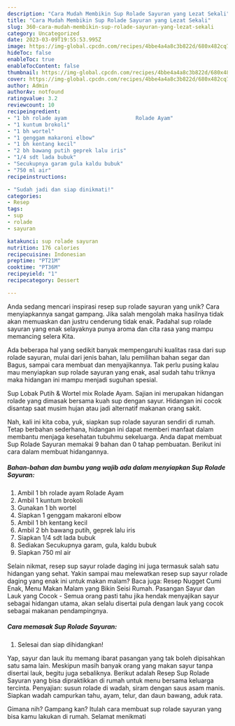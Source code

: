 ```yaml
---
description: "Cara Mudah Membikin Sup Rolade Sayuran yang Lezat Sekali"
title: "Cara Mudah Membikin Sup Rolade Sayuran yang Lezat Sekali"
slug: 360-cara-mudah-membikin-sup-rolade-sayuran-yang-lezat-sekali
category: Uncategorized
date: 2023-03-09T19:55:53.995Z
image: https://img-global.cpcdn.com/recipes/4bbe4a4a8c3b822d/680x482cq70/sup-rolade-sayuran-foto-resep-utama.jpg
hideToc: false
enableToc: true
enableTocContent: false
thumbnail: https://img-global.cpcdn.com/recipes/4bbe4a4a8c3b822d/680x482cq70/sup-rolade-sayuran-foto-resep-utama.jpg
cover: https://img-global.cpcdn.com/recipes/4bbe4a4a8c3b822d/680x482cq70/sup-rolade-sayuran-foto-resep-utama.jpg
author: Admin
authorAv: notfound
ratingvalue: 3.2
reviewcount: 10
recipeingredient:
- "1 bh rolade ayam                      Rolade Ayam"
- "1 kuntum brokoli"
- "1 bh wortel"
- "1 genggam makaroni elbow"
- "1 bh kentang kecil"
- "2 bh bawang putih geprek lalu iris"
- "1/4 sdt lada bubuk"
- "Secukupnya garam gula kaldu bubuk"
- "750 ml air"
recipeinstructions:

- "Sudah jadi dan siap dinikmati!"
categories:
- Resep
tags:
- sup
- rolade
- sayuran

katakunci: sup rolade sayuran 
nutrition: 176 calories
recipecuisine: Indonesian
preptime: "PT21M"
cooktime: "PT36M"
recipeyield: "1"
recipecategory: Dessert

---
```





Anda sedang mencari inspirasi resep sup rolade sayuran yang unik? Cara menyiapkannya sangat gampang. Jika salah mengolah maka hasilnya tidak akan memuaskan dan justru cenderung tidak enak. Padahal sup rolade sayuran yang enak selayaknya punya aroma dan cita rasa yang mampu memancing selera Kita.





Ada beberapa hal yang sedikit banyak mempengaruhi kualitas rasa dari sup rolade sayuran, mulai dari jenis bahan, lalu pemilihan bahan segar dan Bagus, sampai cara membuat dan menyajikannya. Tak perlu pusing kalau mau menyiapkan sup rolade sayuran yang enak,      asal sudah tahu triknya maka hidangan ini mampu menjadi suguhan spesial.














Sup Lobak Putih &amp; Wortel mix Rolade Ayam. Sajian ini merupakan hidangan rolade yang dimasak bersama kuah sup dengan sayur. Hidangan ini cocok disantap saat musim hujan atau jadi alternatif makanan orang sakit.






Nah, kali ini kita coba, yuk, siapkan sup rolade sayuran sendiri di rumah. Tetap berbahan sederhana, hidangan ini dapat memberi manfaat dalam membantu menjaga kesehatan tubuhmu sekeluarga. Anda dapat membuat Sup Rolade Sayuran memakai 9 bahan dan 0 tahap pembuatan. Berikut ini cara dalam membuat hidangannya.

<!--inarticleads1-->

##### Bahan-bahan dan bumbu yang wajib ada dalam menyiapkan Sup Rolade Sayuran:

1. Ambil 1 bh rolade ayam                      Rolade Ayam
1. Ambil 1 kuntum brokoli
1. Gunakan 1 bh wortel
1. Siapkan 1 genggam makaroni elbow
1. Ambil 1 bh kentang kecil
1. Ambil 2 bh bawang putih, geprek lalu iris
1. Siapkan 1/4 sdt lada bubuk
1. Sediakan Secukupnya garam, gula, kaldu bubuk
1. Siapkan 750 ml air


Selain nikmat, resep sup sayur rolade daging ini juga termasuk salah satu hidangan yang sehat. Yakin sampai mau melewatkan resep sup sayur rolade daging yang enak ini untuk makan malam? Baca juga: Resep Nugget Cumi Enak, Menu Makan Malam yang Bikin Seisi Rumah. Pasangan Sayur dan Lauk yang Cocok - Semua orang pasti tahu jika hendak menyajikan sayur sebagai hidangan utama, akan selalu disertai pula dengan lauk yang cocok sebagai makanan pendampingnya. 

<!--inarticleads2-->

##### Cara memasak Sup Rolade Sayuran:


1. Selesai dan siap dihidangkan!

Yap, sayur dan lauk itu memang ibarat pasangan yang tak boleh dipisahkan satu sama lain. Meskipun masih banyak orang yang makan sayur tanpa disertai lauk, begitu juga sebaliknya. Berikut adalah Resep Sup Rolade Sayuran yang bisa dipraktikkan di rumah untuk menu bersama keluarga tercinta. Penyajian: susun rolade di wadah, siram dengan saus asam manis. Siapkan wadah campurkan tahu, ayam, telur, dan daun bawang, aduk rata. 

Gimana nih? Gampang kan? Itulah cara membuat sup rolade sayuran yang bisa kamu lakukan di rumah. Selamat menikmati
